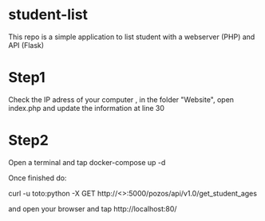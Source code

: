 # student-list 
This repo is a simple application to list student with a webserver (PHP) and API (Flask)

# Step1
Check the IP adress of your computer , in the folder "Website", open index.php 
and update the information at line 30

# Step2
Open a terminal and tap docker-compose up -d

Once finished do:

curl -u toto:python -X GET http://<<your ip adress>>:5000/pozos/api/v1.0/get_student_ages
  
and open your browser and tap http://localhost:80/
